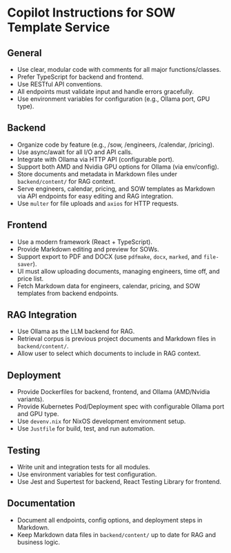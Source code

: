 # Copilot Instructions for SOW Template Service

## General

- Use clear, modular code with comments for all major functions/classes.
- Prefer TypeScript for backend and frontend.
- Use RESTful API conventions.
- All endpoints must validate input and handle errors gracefully.
- Use environment variables for configuration (e.g., Ollama port, GPU type).

## Backend

- Organize code by feature (e.g., /sow, /engineers, /calendar, /pricing).
- Use async/await for all I/O and API calls.
- Integrate with Ollama via HTTP API (configurable port).
- Support both AMD and Nvidia GPU options for Ollama (via env/config).
- Store documents and metadata in Markdown files under `backend/content/` for RAG context.
- Serve engineers, calendar, pricing, and SOW templates as Markdown via API endpoints for easy editing and RAG integration.
- Use `multer` for file uploads and `axios` for HTTP requests.

## Frontend

- Use a modern framework (React + TypeScript).
- Provide Markdown editing and preview for SOWs.
- Support export to PDF and DOCX (use `pdfmake`, `docx`, `marked`, and `file-saver`).
- UI must allow uploading documents, managing engineers, time off, and price list.
- Fetch Markdown data for engineers, calendar, pricing, and SOW templates from backend endpoints.

## RAG Integration

- Use Ollama as the LLM backend for RAG.
- Retrieval corpus is previous project documents and Markdown files in `backend/content/`.
- Allow user to select which documents to include in RAG context.

## Deployment

- Provide Dockerfiles for backend, frontend, and Ollama (AMD/Nvidia variants).
- Provide Kubernetes Pod/Deployment spec with configurable Ollama port and GPU type.
- Use `devenv.nix` for NixOS development environment setup.
- Use `Justfile` for build, test, and run automation.

## Testing

- Write unit and integration tests for all modules.
- Use environment variables for test configuration.
- Use Jest and Supertest for backend, React Testing Library for frontend.

## Documentation

- Document all endpoints, config options, and deployment steps in Markdown.
- Keep Markdown data files in `backend/content/` up to date for RAG and business logic.
